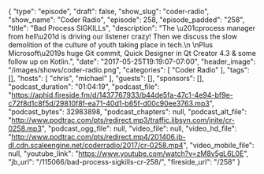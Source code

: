 {
  "type": "episode",
  "draft": false,
  "show_slug": "coder-radio",
  "show_name": "Coder Radio",
  "episode": 258,
  "episode_padded": "258",
  "title": "Bad Process SIGKILLs",
  "description": "The \u201cprocess manager from hell\u201d is driving our listener crazy! Then we discuss the slow demolition of the culture of youth taking place in tech.\n \nPlus Microsoft\u2019s huge Git commit, Quick Designer in Qt Creator 4.3 & some follow up on Kotlin.",
  "date": "2017-05-25T19:19:07-07:00",
  "header_image": "/images/shows/coder-radio.png",
  "categories": [
    "Coder Radio"
  ],
  "tags": [],
  "hosts": [
    "chris",
    "michael"
  ],
  "guests": [],
  "sponsors": [],
  "podcast_duration": "01:04:19",
  "podcast_file": "https://aphid.fireside.fm/d/1437767933/b44de5fa-47c1-4e94-bf9e-c72f8d1c8f5d/29810f8f-ea71-40d1-b65f-d00c90ee3763.mp3",
  "podcast_bytes": 32983898,
  "podcast_chapters": null,
  "podcast_alt_file": "http://www.podtrac.com/pts/redirect.mp3/traffic.libsyn.com/jnite/cr-0258.mp3",
  "podcast_ogg_file": null,
  "video_file": null,
  "video_hd_file": "http://www.podtrac.com/pts/redirect.mp4/201406.jb-dl.cdn.scaleengine.net/coderradio/2017/cr-0258.mp4",
  "video_mobile_file": null,
  "youtube_link": "https://www.youtube.com/watch?v=zM8v5gL6L0E",
  "jb_url": "/115066/bad-process-sigkills-cr-258/",
  "fireside_url": "/258"
}

